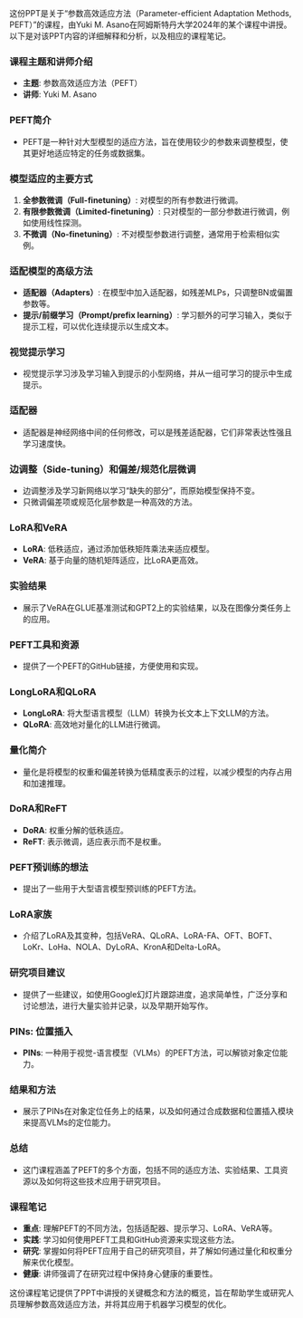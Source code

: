 这份PPT是关于“参数高效适应方法（Parameter-efficient Adaptation Methods, PEFT）”的课程，由Yuki M. Asano在阿姆斯特丹大学2024年的某个课程中讲授。以下是对该PPT内容的详细解释和分析，以及相应的课程笔记。

### 课程主题和讲师介绍
- **主题**: 参数高效适应方法（PEFT）
- **讲师**: Yuki M. Asano

### PEFT简介
- PEFT是一种针对大型模型的适应方法，旨在使用较少的参数来调整模型，使其更好地适应特定的任务或数据集。

### 模型适应的主要方式
1. **全参数微调（Full-finetuning）**: 对模型的所有参数进行微调。
2. **有限参数微调（Limited-finetuning）**: 只对模型的一部分参数进行微调，例如使用线性探测。
3. **不微调（No-finetuning）**: 不对模型参数进行调整，通常用于检索相似实例。

### 适配模型的高级方法
- **适配器（Adapters）**: 在模型中加入适配器，如残差MLPs，只调整BN或偏置参数等。
- **提示/前缀学习（Prompt/prefix learning）**: 学习额外的可学习输入，类似于提示工程，可以优化连续提示以生成文本。

### 视觉提示学习
- 视觉提示学习涉及学习输入到提示的小型网络，并从一组可学习的提示中生成提示。

### 适配器
- 适配器是神经网络中间的任何修改，可以是残差适配器，它们非常表达性强且学习速度快。

### 边调整（Side-tuning）和偏差/规范化层微调
- 边调整涉及学习新网络以学习“缺失的部分”，而原始模型保持不变。
- 只微调偏差项或规范化层参数是一种高效的方法。

### LoRA和VeRA
- **LoRA**: 低秩适应，通过添加低秩矩阵乘法来适应模型。
- **VeRA**: 基于向量的随机矩阵适应，比LoRA更高效。

### 实验结果
- 展示了VeRA在GLUE基准测试和GPT2上的实验结果，以及在图像分类任务上的应用。

### PEFT工具和资源
- 提供了一个PEFT的GitHub链接，方便使用和实现。

### LongLoRA和QLoRA
- **LongLoRA**: 将大型语言模型（LLM）转换为长文本上下文LLM的方法。
- **QLoRA**: 高效地对量化的LLM进行微调。

### 量化简介
- 量化是将模型的权重和偏差转换为低精度表示的过程，以减少模型的内存占用和加速推理。

### DoRA和ReFT
- **DoRA**: 权重分解的低秩适应。
- **ReFT**: 表示微调，适应表示而不是权重。

### PEFT预训练的想法
- 提出了一些用于大型语言模型预训练的PEFT方法。

### LoRA家族
- 介绍了LoRA及其变种，包括VeRA、QLoRA、LoRA-FA、OFT、BOFT、LoKr、LoHa、NOLA、DyLoRA、KronA和Delta-LoRA。

### 研究项目建议
- 提供了一些建议，如使用Google幻灯片跟踪进度，追求简单性，广泛分享和讨论想法，进行大量实验并记录，以及早期开始写作。

### PINs: 位置插入
- **PINs**: 一种用于视觉-语言模型（VLMs）的PEFT方法，可以解锁对象定位能力。

### 结果和方法
- 展示了PINs在对象定位任务上的结果，以及如何通过合成数据和位置插入模块来提高VLMs的定位能力。

### 总结
- 这门课程涵盖了PEFT的多个方面，包括不同的适应方法、实验结果、工具资源以及如何将这些技术应用于研究项目。

### 课程笔记
- **重点**: 理解PEFT的不同方法，包括适配器、提示学习、LoRA、VeRA等。
- **实践**: 学习如何使用PEFT工具和GitHub资源来实现这些方法。
- **研究**: 掌握如何将PEFT应用于自己的研究项目，并了解如何通过量化和权重分解来优化模型。
- **健康**: 讲师强调了在研究过程中保持身心健康的重要性。

这份课程笔记提供了PPT中讲授的关键概念和方法的概览，旨在帮助学生或研究人员理解参数高效适应方法，并将其应用于机器学习模型的优化。